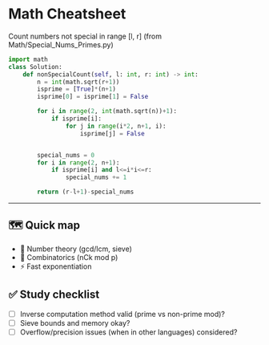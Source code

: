 # Math Cheatsheet

Count numbers not special in range [l, r] (from Math/Special_Nums_Primes.py)
```python
import math
class Solution:
    def nonSpecialCount(self, l: int, r: int) -> int:
        n = int(math.sqrt(r+1))
        isprime = [True]*(n+1)
        isprime[0] = isprime[1] = False

        for i in range(2, int(math.sqrt(n))+1):
            if isprime[i]:
                for j in range(i*2, n+1, i):
                    isprime[j] = False


        special_nums = 0
        for i in range(2, n+1):
            if isprime[i] and l<=i*i<=r:
                special_nums += 1

        return (r-l+1)-special_nums
```

---

## 🗺️ Quick map
- 🔢 Number theory (gcd/lcm, sieve)
- 🎲 Combinatorics (nCk mod p)
- ⚡ Fast exponentiation

## ✅ Study checklist
- [ ] Inverse computation method valid (prime vs non-prime mod)?
- [ ] Sieve bounds and memory okay?
- [ ] Overflow/precision issues (when in other languages) considered?
